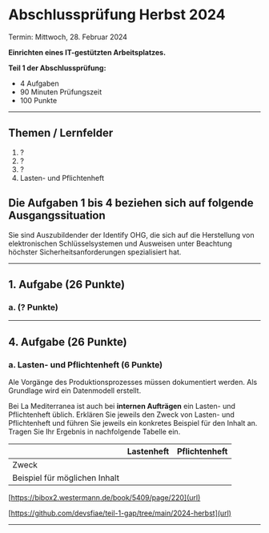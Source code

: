 # Abschlussprüfung Herbst 2024

Termin: Mittwoch, 28. Februar 2024

__Einrichten eines IT-gestützten Arbeitsplatzes.__

__Teil 1 der Abschlussprüfung:__

- 4 Aufgaben
- 90 Minuten Prüfungszeit
- 100 Punkte

---

## Themen / Lernfelder

1. ?
2. ?
3. ?
4. Lasten- und Pflichtenheft

## Die Aufgaben 1 bis 4 beziehen sich auf folgende Ausgangssituation

Sie sind Auszubildender der Identify OHG, die sich auf die Herstellung von elektronischen Schlüsselsystemen und Ausweisen unter Beachtung höchster Sicherheitsanforderungen spezialisiert hat.

---

## 1. Aufgabe (26 Punkte)

### a. (? Punkte)

---

## 4. Aufgabe (26 Punkte)

### a. Lasten- und Pflichtenheft (6 Punkte)

Ale Vorgänge des Produktionsprozesses müssen dokumentiert werden. Als Grundlage wird ein Datenmodell erstellt.

Bei La Mediterranea ist auch bei __internen Aufträgen__ ein Lasten- und Pflichtenheft üblich. Erklären Sie jeweils den Zweck von Lasten- und Pflichtenheft und führen Sie jeweils ein konkretes Beispiel für den Inhalt an. Tragen Sie Ihr Ergebnis in nachfolgende Tabelle ein.

| | Lastenheft | Pflichtenheft |
| :--- | :--- | :--- |
| Zweck | | |
| Beispiel für möglichen Inhalt | | |

[https://bibox2.westermann.de/book/5409/page/220](url)

[https://github.com/devsfiae/teil-1-gap/tree/main/2024-herbst](url)

---

